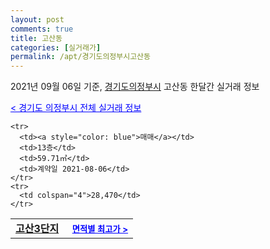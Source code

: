 ```yaml
---
layout: post
comments: true
title: 고산동
categories: [실거래가]
permalink: /apt/경기도의정부시고산동
---
```


2021년 09월 06일 기준, <a href="/apt/경기도의정부시">경기도의정부시</a> 고산동 한달간 실거래 정보

<a style="color: blue;" href="/apt/경기도의정부시">< 경기도 의정부시 전체 실거래 정보</a>
<!---- start ---->
<table>
  <tr>
    <td colspan="4" style="font-weight: bold;"><a href="/apt/경기도의정부시고산동고산3단지">고산3단지</a> &nbsp;&nbsp;&nbsp; <a style="color: blue; font-size: smaller;" href="/apt/경기도의정부시고산동고산3단지">면적별 최고가 ></a></td>
  </tr>
    
    <tr>
      <td><a style="color: blue">매매</a></td>
      <td>13층</td>
      <td>59.71㎡</td>
      <td>계약일 2021-08-06</td>
    </tr>
    <tr>
      <td colspan="4">28,470</td>
    </tr>
      
</table>
<!---- end ---->
    